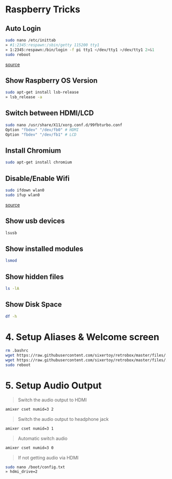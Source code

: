 # Raspberry Tricks

## Auto Login

```bash
sudo nano /etc/inittab
» #1:2345:respawn:/sbin/getty 115200 tty1
» 1:2345:respawn:/bin/login -f pi tty1 </dev/tty1 >/dev/tty1 2>&1
sudo reboot
```

[source](http://www.opentechguides.com/how-to/article/raspberry-pi/5/raspberry-pi-auto-start.html)

## Show Raspberry OS Version

```bash
sudo apt-get install lsb-release
» lsb_release -a
```

## Switch between HDMI/LCD

```bash
sudo nano /usr/share/X11/xorg.conf.d/99fbturbo.conf
Option "fbdev" "/dev/fb0" # HDMI
Option "fbdev" "/dev/fb1" # LCD
```

## Install Chromium

```bash
sudo apt-get install chromium
```

## Disable/Enable Wifi

```bash
sudo ifdown wlan0
sudo ifup wlan0
```

[source](https://www.raspberrypi.org/documentation/configuration/wireless/wireless-cli.md)

## Show usb devices

```bash
lsusb
```

## Show installed modules

```bash
lsmod
```

## Show hidden files

```bash
ls -lA
```

## Show Disk Space

```bash
df -h
```

# 4. Setup Aliases & Welcome screen

```bash
rm .bashrc
wget https://raw.githubusercontent.com/sixertoy/retrobox/master/files/.bashrc
wget https://raw.githubusercontent.com/sixertoy/retrobox/master/files/.bash_aliases
sudo reboot
```

# 5. Setup Audio Output

> Switch the audio output to HDMI

```bash
amixer cset numid=3 2
```

> Switch the audio output to headphone jack

```bash
amixer cset numid=3 1
```

> Automatic switch audio

```bash
amixer cset numid=3 0
```

> If not getting audio via HDMI

```bash
sudo nano /boot/config.txt
» hdmi_drive=2
```



